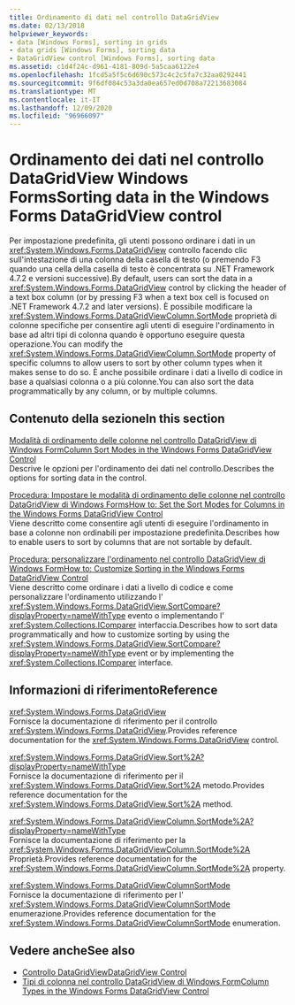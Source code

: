 ```yaml
---
title: Ordinamento di dati nel controllo DataGridView
ms.date: 02/13/2018
helpviewer_keywords:
- data [Windows Forms], sorting in grids
- data grids [Windows Forms], sorting data
- DataGridView control [Windows Forms], sorting data
ms.assetid: c1d4f24c-d961-4181-809d-5a5caa6122e4
ms.openlocfilehash: 1fcd5a5f5c6d690c573c4c2c5fa7c32aa0292441
ms.sourcegitcommit: 9f6df084c53a3da0ea657ed0d708a72213683084
ms.translationtype: MT
ms.contentlocale: it-IT
ms.lasthandoff: 12/09/2020
ms.locfileid: "96966097"
---
```

# <a name="sorting-data-in-the-windows-forms-datagridview-control"></a><span data-ttu-id="140a4-102">Ordinamento dei dati nel controllo DataGridView Windows Forms</span><span class="sxs-lookup"><span data-stu-id="140a4-102">Sorting data in the Windows Forms DataGridView control</span></span>

<span data-ttu-id="140a4-103">Per impostazione predefinita, gli utenti possono ordinare i dati in un <xref:System.Windows.Forms.DataGridView> controllo facendo clic sull'intestazione di una colonna della casella di testo (o premendo F3 quando una cella della casella di testo è concentrata su .NET Framework 4.7.2 e versioni successive).</span><span class="sxs-lookup"><span data-stu-id="140a4-103">By default, users can sort the data in a <xref:System.Windows.Forms.DataGridView> control by clicking the header of a text box column (or by pressing F3 when a text box cell is focused on .NET Framework 4.7.2 and later versions).</span></span> <span data-ttu-id="140a4-104">È possibile modificare la <xref:System.Windows.Forms.DataGridViewColumn.SortMode> proprietà di colonne specifiche per consentire agli utenti di eseguire l'ordinamento in base ad altri tipi di colonna quando è opportuno eseguire questa operazione.</span><span class="sxs-lookup"><span data-stu-id="140a4-104">You can modify the <xref:System.Windows.Forms.DataGridViewColumn.SortMode> property of specific columns to allow users to sort by other column types when it makes sense to do so.</span></span> <span data-ttu-id="140a4-105">È anche possibile ordinare i dati a livello di codice in base a qualsiasi colonna o a più colonne.</span><span class="sxs-lookup"><span data-stu-id="140a4-105">You can also sort the data programmatically by any column, or by multiple columns.</span></span>

## <a name="in-this-section"></a><span data-ttu-id="140a4-106">Contenuto della sezione</span><span class="sxs-lookup"><span data-stu-id="140a4-106">In this section</span></span>

[<span data-ttu-id="140a4-107">Modalità di ordinamento delle colonne nel controllo DataGridView di Windows Form</span><span class="sxs-lookup"><span data-stu-id="140a4-107">Column Sort Modes in the Windows Forms DataGridView Control</span></span>](column-sort-modes-in-the-windows-forms-datagridview-control.md)  
<span data-ttu-id="140a4-108">Descrive le opzioni per l'ordinamento dei dati nel controllo.</span><span class="sxs-lookup"><span data-stu-id="140a4-108">Describes the options for sorting data in the control.</span></span>

[<span data-ttu-id="140a4-109">Procedura: Impostare le modalità di ordinamento delle colonne nel controllo DataGridView di Windows Forms</span><span class="sxs-lookup"><span data-stu-id="140a4-109">How to: Set the Sort Modes for Columns in the Windows Forms DataGridView Control</span></span>](set-the-sort-modes-for-columns-wf-datagridview-control.md)  
<span data-ttu-id="140a4-110">Viene descritto come consentire agli utenti di eseguire l'ordinamento in base a colonne non ordinabili per impostazione predefinita.</span><span class="sxs-lookup"><span data-stu-id="140a4-110">Describes how to enable users to sort by columns that are not sortable by default.</span></span>

[<span data-ttu-id="140a4-111">Procedura: personalizzare l'ordinamento nel controllo DataGridView di Windows Form</span><span class="sxs-lookup"><span data-stu-id="140a4-111">How to: Customize Sorting in the Windows Forms DataGridView Control</span></span>](how-to-customize-sorting-in-the-windows-forms-datagridview-control.md)  
<span data-ttu-id="140a4-112">Viene descritto come ordinare i dati a livello di codice e come personalizzare l'ordinamento utilizzando l' <xref:System.Windows.Forms.DataGridView.SortCompare?displayProperty=nameWithType> evento o implementando l' <xref:System.Collections.IComparer> interfaccia.</span><span class="sxs-lookup"><span data-stu-id="140a4-112">Describes how to sort data programmatically and how to customize sorting by using the <xref:System.Windows.Forms.DataGridView.SortCompare?displayProperty=nameWithType> event or by implementing the <xref:System.Collections.IComparer> interface.</span></span>

## <a name="reference"></a><span data-ttu-id="140a4-113">Informazioni di riferimento</span><span class="sxs-lookup"><span data-stu-id="140a4-113">Reference</span></span>

<xref:System.Windows.Forms.DataGridView>  
<span data-ttu-id="140a4-114">Fornisce la documentazione di riferimento per il controllo <xref:System.Windows.Forms.DataGridView>.</span><span class="sxs-lookup"><span data-stu-id="140a4-114">Provides reference documentation for the <xref:System.Windows.Forms.DataGridView> control.</span></span>  

<xref:System.Windows.Forms.DataGridView.Sort%2A?displayProperty=nameWithType>  
<span data-ttu-id="140a4-115">Fornisce la documentazione di riferimento per il <xref:System.Windows.Forms.DataGridView.Sort%2A> metodo.</span><span class="sxs-lookup"><span data-stu-id="140a4-115">Provides reference documentation for the <xref:System.Windows.Forms.DataGridView.Sort%2A> method.</span></span>

<xref:System.Windows.Forms.DataGridViewColumn.SortMode%2A?displayProperty=nameWithType>  
<span data-ttu-id="140a4-116">Fornisce la documentazione di riferimento per la <xref:System.Windows.Forms.DataGridViewColumn.SortMode%2A> Proprietà.</span><span class="sxs-lookup"><span data-stu-id="140a4-116">Provides reference documentation for the <xref:System.Windows.Forms.DataGridViewColumn.SortMode%2A> property.</span></span>

<xref:System.Windows.Forms.DataGridViewColumnSortMode>  
<span data-ttu-id="140a4-117">Fornisce la documentazione di riferimento per l' <xref:System.Windows.Forms.DataGridViewColumnSortMode> enumerazione.</span><span class="sxs-lookup"><span data-stu-id="140a4-117">Provides reference documentation for the <xref:System.Windows.Forms.DataGridViewColumnSortMode> enumeration.</span></span>

## <a name="see-also"></a><span data-ttu-id="140a4-118">Vedere anche</span><span class="sxs-lookup"><span data-stu-id="140a4-118">See also</span></span>

- [<span data-ttu-id="140a4-119">Controllo DataGridView</span><span class="sxs-lookup"><span data-stu-id="140a4-119">DataGridView Control</span></span>](datagridview-control-windows-forms.md)
- [<span data-ttu-id="140a4-120">Tipi di colonna nel controllo DataGridView di Windows Form</span><span class="sxs-lookup"><span data-stu-id="140a4-120">Column Types in the Windows Forms DataGridView Control</span></span>](column-types-in-the-windows-forms-datagridview-control.md)
